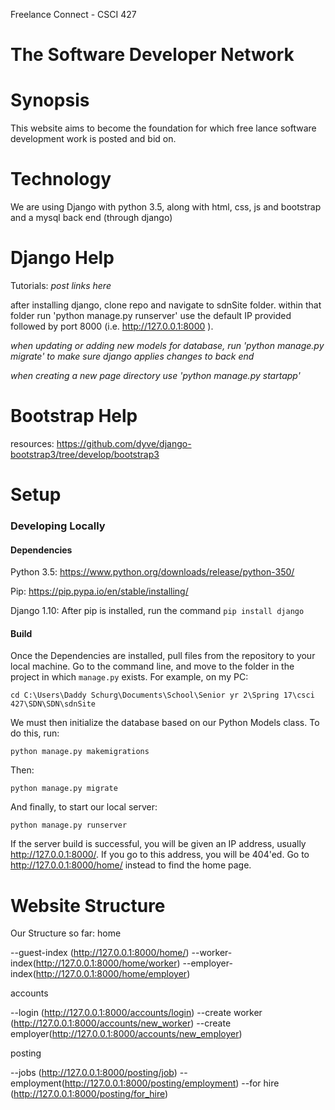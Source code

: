
Freelance Connect - CSCI 427

# The Software Developer Network

# Synopsis

This website aims to become the foundation for which free lance software development work is posted and bid on.

# Technology

We are using Django with python 3.5, along with html, css, js and bootstrap and a mysql back end (through django)

# Django Help

Tutorials:
*post links here*

after installing django, clone repo and navigate to sdnSite folder. within that folder run 'python manage.py runserver' use the default IP provided followed by port 8000 (i.e. http://127.0.0.1:8000 ).

*when updating or adding new models for database, run 'python manage.py migrate' to make sure django applies changes to back end*

*when creating a new page directory use 'python manage.py startapp'*

# Bootstrap Help

resources:
https://github.com/dyve/django-bootstrap3/tree/develop/bootstrap3

# Setup

### Developing Locally

#### Dependencies
Python 3.5: https://www.python.org/downloads/release/python-350/

Pip:
https://pip.pypa.io/en/stable/installing/

Django 1.10:
After pip is installed, run the command `pip install django`

#### Build
Once the Dependencies are installed, pull files from the repository to your local machine. Go to the command line, and move to the folder in the project in which `manage.py` exists. For example, on my PC: 

`cd C:\Users\Daddy Schurg\Documents\School\Senior yr 2\Spring 17\csci 427\SDN\SDN\sdnSite`

We must then initialize the database based on our Python Models class. To do this, run:

`python manage.py makemigrations`

Then:

`python manage.py migrate`

And finally, to start our local server:

`python manage.py runserver`

If the server build is successful, you will be given an IP address, usually http://127.0.0.1:8000/. If you go to this address, you will be 404'ed. Go to http://127.0.0.1:8000/home/ instead to find the home page.

# Website Structure

Our Structure so far:
  home

  --guest-index (http://127.0.0.1:8000/home/)
  --worker-index(http://127.0.0.1:8000/home/worker)
  --employer-index(http://127.0.0.1:8000/home/employer)

  accounts

  --login     (http://127.0.0.1:8000/accounts/login)
  --create worker (http://127.0.0.1:8000/accounts/new_worker)
  --create employer(http://127.0.0.1:8000/accounts/new_employer)

  posting

  --jobs      (http://127.0.0.1:8000/posting/job)
  --employment(http://127.0.0.1:8000/posting/employment)
  --for hire  (http://127.0.0.1:8000/posting/for_hire)
